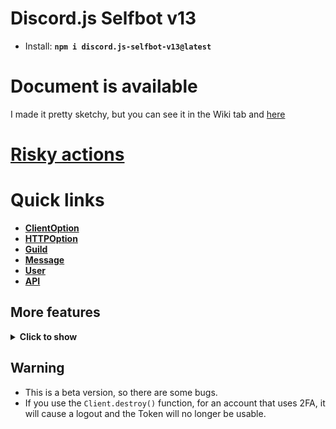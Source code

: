# Discord.js Selfbot v13
- Install: <strong>```npm i discord.js-selfbot-v13@latest```</strong>

# Document is available
I made it pretty sketchy, but you can see it in the Wiki tab and [here](https://www.discordjs-self-v13.cf/)
# <strong>[Risky actions](https://github.com/Merubokkusu/Discord-S.C.U.M/issues/66)</strong>

# Quick links
- [<strong>ClientOption</strong>](https://github.com/aiko-chan-ai/discord.js-selfbot-v13/blob/main/Document/ClientOption.md)
- [<strong>HTTPOption</strong>](https://github.com/aiko-chan-ai/discord.js-selfbot-v13/blob/main/Document/HTTPOption.md)
- [<strong>Guild</strong>](https://github.com/aiko-chan-ai/discord.js-selfbot-v13/blob/main/Document/Guild.md)
- [<strong>Message</strong>](https://github.com/aiko-chan-ai/discord.js-selfbot-v13/blob/main/Document/Message.md)
- [<strong>User</strong>](https://github.com/aiko-chan-ai/discord.js-selfbot-v13/blob/main/Document/User.md)
- [<strong>API</strong>](https://github.com/aiko-chan-ai/discord.js-selfbot-v13/blob/main/Document/API.md)

## More features

<details>
<summary><strong>Click to show</strong></summary>
- I need requests from you! Ask questions, I will help you!
</details>

## Warning
- This is a beta version, so there are some bugs.
- If you use the `Client.destroy()` function, for an account that uses 2FA, it will cause a logout and the Token will no longer be usable.
